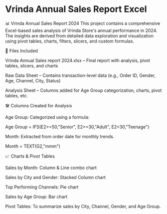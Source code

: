 # Vrinda Annual Sales Report Excel
📊 Vrinda Annual Sales Report 2024
This project contains a comprehensive Excel-based sales analysis of Vrinda Store's annual performance in 2024. The insights are derived from detailed data exploration and visualization using pivot tables, charts, filters, slicers, and custom formulas.

🧾 Files Included

Vrinda Annual Sales report 2024.xlsx – Final report with analysis, pivot tables, slicers, and charts

Raw Data Sheet – Contains transaction-level data (e.g., Order ID, Gender, Age, Channel, City, Status)

Analysis Sheet – Columns added for Age Group categorization, charts, pivot tables, etc.

🛠️ Columns Created for Analysis

Age Group: Categorized using a formula:

Age Group = IFS(E2>=50,"Senior", E2>=30,"Adult", E2<30,"Teenage")

Month: Extracted from order date for monthly trends.

Month = TEXT(G2,"mmm")

📈 Charts & Pivot Tables

Sales by Month: Column & Line combo chart

Sales by City and Gender: Stacked Column chart

Top Performing Channels: Pie chart

Sales by Age Group: Bar chart

Pivot Tables: To summarize sales by City, Channel, Gender, and Age Group.

